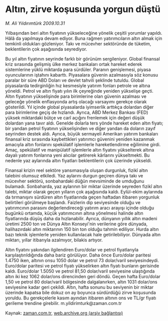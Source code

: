 # Altın, zirve koşusunda yorgun düştü

*M. Ali Yıldırımtürk 2009.10.31*

<tr><td class="metin" colspan="2" style="padding-top: 20px; padding-left: 5px; ">Yılbaşından beri altın fiyatının yükseleceğine yönelik çeşitli yorumlar yapıldı. Hâlâ da yapılmaya devam ediyor. Buna rağmen yatırımcıların altın almak için temkinli oldukları gözleniyor. Takı ve mücevher sektöründe de tüketim, beklentilerin çok aşağısında seyrediyor.</td></tr><tr><td class="metin" colspan="2" style="padding-top: 20px; padding-left: 5px; "><p>Bu yıl altın fiyatının seyrinde farklı bir görünüm sergileniyor. Global finansal kriz sırasında gelişmiş ülke merkez bankaları ortak hareket ederek sistemlerine yüklü miktarda para sürdüler. Paranın genişlemesi, piyasa oyuncularının iştahını kabarttı. Piyasalara güvenin azalmasıyla söz konusu paralar bir süre ABD Doları ve devlet tahvili şeklinde tutuldu. Global piyasalarda tedirginliğin hız kesmesiyle yatırım fonları petrole ve altına yöneldi. Petrol ve altın fiyatı yılın ilk çeyreğinde yeniden yükselişe geçti. Altın fiyatının yükselişinde para birimlerine olan güvenin azalması ve geleceğe yönelik enflasyonda artış olacağı varsayımı gerekçe olarak gösterildi. Yıl içinde global piyasalarda iyimserlik arttıkça dolardan diğer para birimlerine geçiş de hızlandı. Ayrıca, ABD Merkez Bankası (FED) yüksek miktardaki bütçe ve carî açığını frenlemek için değeri düşük dolardan yana tavır aldı. Genelde dolarla ters yönde hareket eden altın fiyatı; bir yandan petrol fiyatının yükselişinden ve diğer yandan da doların zayıf seyrinden destek aldı. Ayrıca, büyük sermayeli Amerikan yatırım bankaları finansal kriz sırasında kaybettikleri yatırımcı güvenini yeniden kazanmak amacıyla altın fonlarını spekülatif işlemlerle hareketlendirme eğilimine girdi. Amaç, spekülatif ve manipülatif işlemlerle altın fiyatını yükselterek altına dayalı yatırım fonlarına yeni alıcılar getirerek kârlarını yükseltmekti. Bu nedenle yaz aylarında altın fiyatları beklentilerin çok üzerinde yükseldi.
<p>Finansal krizin reel sektöre yansımasıyla oluşan durgunluk, fizikî altın talebini olumsuz etkiledi. Yaz aylarını durgun geçiren dünya takı ve mücevher sektörü, sonbahardaki düğün mevsiminde de umduğunu bulamadı. Sonbaharda, yaz aylarının bir miktar üzerinde seyreden fizikî altın talebi, miktar olarak geçen yılların çok aşağısında kaldı. Eylül-ekim aylarında da tırmanışını sürdüren altın fiyatlarında geçen haftadan itibaren yorgunluk belirtileri görülmeye başlandı. Faizlerin dip seviyesinde olduğu ve yatırımcının parasını değerlendireceği yatırım aracı arayışı içinde olduğu bugünkü ortamda, küçük yatırımcının altına yönelmesi halinde altın fiyatlarında düşüş daha da hızlanabilir. Ayrıca, dünyanın yıllık altın madeni üretimi 2500 ton ve Dünya Altın Konseyi'nin verilerine göre dünyada, halihazırdaki altın miktarının 150 bin ton olduğu tahmin ediliyor. Hurda altın bazı teknik işlemlerle yeniden kullanılacak hale getirilebiliyor. Dünyada altın miktarı, yıllar itibarıyla azalmıyor, bilakis artıyor.
<p>Altın fiyatını yakından ilgilendiren Euro/dolar ve petrol fiyatlarıyla karşılaştırıldığında daha bariz görülüyor. Daha önce Euro/dolar paritesi 1.4750 iken, altının onsu 1050 dolar ve petrol 73 dolar/varil seviyesindeydi. Euro/dolar paritesi ve petrol fiyatı yükselirken altın fiyatı bunların gerisinde kaldı. Euro/dolar 1.5050 ve petrol 81,50 dolar/varil seviyesine ulaştığında altın iki kez 1062 dolar/ons direncinden geri döndü. Geçen hafta Euro/dolar 1,50 ve petrol 80 dolar/varil bölgesinde dalgalanırken, altın 1031 dolar/ons seviyesine kadar geri çekildi. Altın, hafta sonunu bu seviyenin bir miktar üzerinde kapatsa bile dokuz on ay boyunca sürdürdüğü zirve koşusunda yoruldu. Bu gerekçelerle kasım ayından itibaren altının ons ve TL/gr fiyatı gerileme trendine girebilir. m.yildirimturk@zaman.com.tr<br/></p></p></p></td></tr>

Kaynak: [zaman.com.tr](http://zaman.com.tr/yazar.do?yazino=909888), [web.archive.org (arşiv bağlantısı)](http://web.archive.org/web/20091111010009/http://www.zaman.com.tr:80/yazar.do?yazino=909888)
